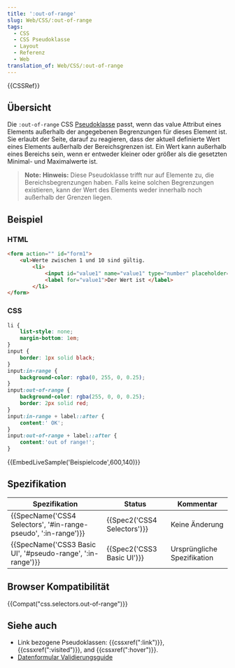 ```yaml
---
title: ':out-of-range'
slug: Web/CSS/:out-of-range
tags:
  - CSS
  - CSS Pseudoklasse
  - Layout
  - Referenz
  - Web
translation_of: Web/CSS/:out-of-range
---
```

{{CSSRef}}

## Übersicht

Die `:out-of-range` CSS [Pseudoklasse](/de/docs/Web/CSS/Pseudo-classes "Pseudo-classes") passt, wenn das value Attribut eines Elements außerhalb der angegebenen Begrenzungen für dieses Element ist. Sie erlaubt der Seite, darauf zu reagieren, dass der aktuell definierte Wert eines Elements außerhalb der Bereichsgrenzen ist. Ein Wert kann außerhalb eines Bereichs sein, wenn er entweder kleiner oder größer als die gesetzten Minimal- und Maximalwerte ist.

> **Note:** **Hinweis:** Diese Pseudoklasse trifft nur auf Elemente zu, die Bereichsbegrenzungen haben. Falls keine solchen Begrenzungen existieren, kann der Wert des Elements weder innerhalb noch außerhalb der Grenzen liegen.

## Beispiel

### HTML

```html
<form action="" id="form1">
    <ul>Werte zwischen 1 und 10 sind gültig.
        <li>
            <input id="value1" name="value1" type="number" placeholder="1 to 10" min="1" max="10" value="12">
            <label for="value1">Der Wert ist </label>
        </li>
</form>
```

### CSS

```css
li {
    list-style: none;
    margin-bottom: 1em;
}
input {
    border: 1px solid black;
}
input:in-range {
    background-color: rgba(0, 255, 0, 0.25);
}
input:out-of-range {
    background-color: rgba(255, 0, 0, 0.25);
    border: 2px solid red;
}
input:in-range + label::after {
    content:' OK';
}
input:out-of-range + label::after {
    content:'out of range!';
}
```

{{EmbedLiveSample('Beispielcode',600,140)}}

## Spezifikation

| Spezifikation                                                                        | Status                               | Kommentar                   |
| ------------------------------------------------------------------------------------ | ------------------------------------ | --------------------------- |
| {{SpecName('CSS4 Selectors', '#in-range-pseudo', ':in-range')}} | {{Spec2('CSS4 Selectors')}} | Keine Änderung              |
| {{SpecName('CSS3 Basic UI', '#pseudo-range', ':in-range')}}     | {{Spec2('CSS3 Basic UI')}} | Ursprüngliche Spezifikation |

## Browser Kompatibilität

{{Compat("css.selectors.out-of-range")}}

## Siehe auch

- Link bezogene Pseudoklassen: {{cssxref(":link")}}, {{cssxref(":visited")}}, and {{cssxref(":hover")}}.
- [Datenformular Validierungsguide](/de/docs/Web/Guide/HTML/Forms/Datenformular_Validierungsguide)
